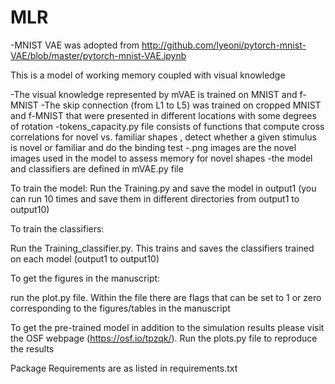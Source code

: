 # MLR

-MNIST VAE was adopted from http://github.com/lyeoni/pytorch-mnist-VAE/blob/master/pytorch-mnist-VAE.ipynb 

This is a model of working memory coupled with visual knowledge

-The visual knowledge represented by mVAE is trained on MNIST and f-MNIST
-The skip connection (from L1 to L5) was trained on cropped MNIST and f-MNIST that were presented in different locations with some degrees of rotation
-tokens_capacity.py file  consists of functions that compute cross correlations for novel vs. familiar shapes , detect whether a given stimulus is novel or familiar and do the binding test
-.png images are the novel images used in the model to assess memory for novel shapes
-the model and classifiers are defined in mVAE.py file

To train the model:
Run the Training.py and save the model in output1 (you can run 10 times and save them in different directories from output1 to output10)

To train the classifiers:

Run the Training_classifier.py. This trains and saves the classifiers trained on each model (output1 to output10)


To get the figures in the manuscript:

run the plot.py file. Within the file there are flags that can be set to 1 or zero corresponding to the figures/tables in the manuscript

To get the pre-trained model in addition to the simulation results please visit the OSF webpage (https://osf.io/tpzqk/). Run the plots.py file to reproduce the results

Package Requirements are as listed in requirements.txt


